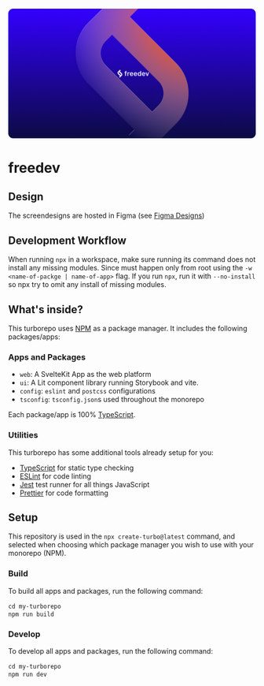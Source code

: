 ![We are freedev](freedev-og-image.png)

# freedev

## Design
The screendesigns are hosted in Figma (see [Figma Designs](https://www.figma.com/file/6XVMGp0k7nCGlJ85Nrip5f/freedev?node-id=0%3A1))

## Development Workflow
When running `npx` in a workspace, make sure running its command does not install any missing modules. Since must happen only from root using the `-w <name-of-packge | name-of-app>` flag. If you run `npx`, run it with `--no-install` so npx try to omit any install of missing modules.

## What's inside?

This turborepo uses [NPM](https://www.npmjs.com/) as a package manager. It includes the following packages/apps:

### Apps and Packages

- `web`: A SvelteKit App as the web platform
- `ui`: A Lit component library running Storybook and vite.
- `config`: `eslint` and `postcss` configurations
- `tsconfig`: `tsconfig.json`s used throughout the monorepo

Each package/app is 100% [TypeScript](https://www.typescriptlang.org/).

### Utilities

This turborepo has some additional tools already setup for you:

- [TypeScript](https://www.typescriptlang.org/) for static type checking
- [ESLint](https://eslint.org/) for code linting
- [Jest](https://jestjs.io) test runner for all things JavaScript
- [Prettier](https://prettier.io) for code formatting

## Setup

This repository is used in the `npx create-turbo@latest` command, and selected when choosing which package manager you wish to use with your monorepo (NPM).

### Build

To build all apps and packages, run the following command:

```
cd my-turborepo
npm run build
```

### Develop

To develop all apps and packages, run the following command:

```
cd my-turborepo
npm run dev
```